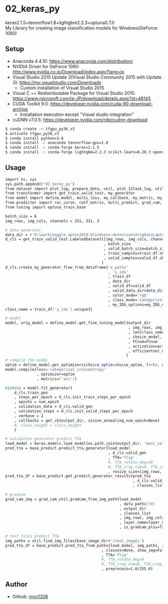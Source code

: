 # 02_keras_py
keras2.1.5+tensorflow1.8+lightgbm2.2.3+optuna0.7.0  
My Library for creating image classification models for Windows(GeForce 1080)  

## Setup
- Anaconda 4.4.10: https://www.anaconda.com/distribution/
- NVIDIA Driver for GeForce 1080: http://www.nvidia.co.jp/Download/index.aspx?lang=jp
- Visual Studio 2015 Update 3(Visual Studio Community 2015 with Update 3): https://my.visualstudio.com/Downloads  
	- Custom installation of Visual Studio 2015
- Visual C ++ Redistributable Package for Visual Studio 2015: https://www.microsoft.com/ja-JP/download/details.aspx?id=48145
- CUDA Toolkit 9.0: https://developer.nvidia.com/cuda-90-download-archive  
	- Installation execution except "Visual studio integration"
- cuDNN v7.0.5: https://developer.nvidia.com/rdp/cudnn-download
```bash
$ conda create -n tfgpu_py36_v3
$ activate tfgpu_py36_v3
$ conda install python=3.6
$ conda install -c anaconda tensorflow-gpu=1.8 
$ conda install -c conda-forge keras=2.1.5 
$ conda install -c conda-forge lightgbm=2.2.3 scikit-learn=0.20.3 opencv=4.1.0 grpcio=1.16 numba=0.38.1 pandas jupyter Cython Protobuf Pillow lxml Matplotlib tqdm future graphviz pydot pytest pyperclip networkx selenium beautifulsoup4 cssselect openpyxl pypdf2 python-docx requests tweepy textblob seaborn scikit-image imbalanced-learn colorlog sqlalchemy papermill shapely imageio git shap eli5 umap-learn plotly ipysheet bqplot rise bokeh jupyter_contrib_nbextensions yapf flask joblib xgboost alembic dill xlrd nose xlsxwriter lime
```

## Usage
```bash
import os, sys
sys.path.append(r'02_keras_py')
from dataset import plot_log, prepare_data, util, plot_12task_log, util, set_split
from transformer import get_train_valid_test, my_generator
from model import define_model, multi_loss, my_callback, my_metric, my_class_weight 
from predicter import roc_curve, conf_matrix, multi_predict, grad_cam, ensemble_predict, base_predict, grad_cam_util, visualize_keras_predict
from tuning import optuna_train_base

batch_size = 6
img_rows, img_cols, channels = 331, 331, 3

# data generator
data_dir = r'D:\work\kaggle_aptos2019-blindness-detection\OrigData\aptos2019-blindness-detection\train_images'
d_cls = get_train_valid_test.LabeledDataset([img_rows, img_cols, channels]
                                            , batch_size
                                            , valid_batch_size=batch_size
                                            , train_samples=train_df.shape[0]
                                            , valid_samples=valid_df.shape[0]
                                           )
d_cls.create_my_generator_flow_from_dataframe('x_paths'
                                              , 'y_ids'
                                              , train_df
                                              , data_dir
                                              , valid_df=valid_df
                                              , valid_data_dir=data_dir
                                              , color_mode='rgb'
                                              , class_mode='categorical'
                                              , my_IDG_options=my_IDG_options)
class_name = train_df['y_ids'].unique()

# model
model, orig_model = define_model.get_fine_tuning_model(output_dir
                                                       , img_rows, img_cols, channels
                                                       , len(class_name)
                                                       , choice_model, trainable
                                                       , FCnum=FCnum
                                                       , activation=activation
                                                       , efficientnet_num=efficientnet_num
                                                      )
# compile the model
optim = define_model.get_optimizers(choice_optim=choice_optim, lr=lr, momentum=momentum, nesterov=True)#, decay=decay)
model.compile(loss='categorical_crossentropy'
              , optimizer=optim
              , metrics=['acc'])

history = model.fit_generator(
    d_cls.train_gen
    , steps_per_epoch = d_cls.init_train_steps_per_epoch
    , epochs = num_epoch
    , validation_data = d_cls.valid_gen
    , validation_steps = d_cls.init_valid_steps_per_epoch
    , verbose = 2
    , callbacks = get_cb(output_dir, cosine_annealing_num_epoch=None)
    #, class_weight = class_weight 
    )

# validation generator predict TTA
load_model = keras.models.load_model(os.path.join(output_dir, 'best_val_acc.h5'))
pred_tta = base_predict.predict_tta_generator(load_model
                                              , d_cls.valid_gen
                                              , TTA='flip'
                                              #, TTA_rotate_deg=20
                                              #, TTA_crop_num=4, TTA_crop_size=[70,70]
                                              , resize_size=[img_rows, img_cols])
pred_tta_df = base_predict.get_predict_generator_results(pred_tta
                                                         , d_cls.valid_gen
                                                         , classes_list=classes_list)

# gradcam
grad_cam_img = grad_cam_util.gradcam_from_img_path(load_model
                                                   , data_paths[50]
                                                   , output_dir
                                                   , classes_list
                                                   , img_rows, img_cols
                                                   , layer_name=layer_name
                                                   , is_gradcam_plus=True)

# test files predict TTA
img_paths = util.find_img_files(base_image_dir+'/test_images')
pred_tta_df = base_predict.pred_tta_from_paths(load_model, img_paths, img_rows, img_cols
                                           , classes=None, show_img=False
                                           , TTA='flip'
                                           #, TTA_rotate_deg=0
                                           #, TTA_crop_num=0, TTA_crop_size=[224, 224]
                                           , preprocess=1.0/255.0)

```

<!-- 
## License
This software is released under the MIT License, see LICENSE.
-->

## Author
- Github: [riron1206](https://github.com/riron1206)